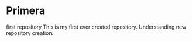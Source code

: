 # Primera
first repository
This is my first ever created repository.
Understanding new repository creation.

